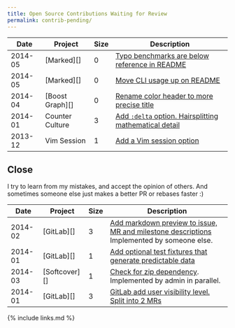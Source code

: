 ```yaml
---
title: Open Source Contributions Waiting for Review
permalink: contrib-pending/
---
```


<!--
| 2014-11 | [][] |  | []() |

## Merged by others

| 2015-01 | [GitLab][] | 1 | []() |

## Merged not evaluated:

| 2014-10 | [Vim Markdown][] | 1 | []() |

## Issues

| 2014-10 | [GitLab][] | []() |

| 2014-12 | [GitLab][] | [Point issue already solved](https://github.com/gitlabhq/gitlab-shell/issues/14#issuecomment-67288657) |
| 2014-12 | [GitLab][] | Bug | [404 instead of 500 on inexistent paths for tree edit and blame show](https://github.com/gitlabhq/gitlabhq/pull/7984) |
| 2014-12 | [GitLab][] | Feature | [Allow filtering on issue/merge request author/creator](http://feedback.gitlab.com/forums/176466-general/suggestions/6512184-show-issue-author-on-index-view-and-allow-filterin) |
| 2014-12 | [CommonMark][] | Ping | [Tagging spec versions in GitHub repo](http://talk.commonmark.org/t/tagging-spec-versions-in-github-repo/888/5?u=cirosantilli) |
| 2014-12 | [CommonMark][] | Feature | [CHANGELOG or History.txt](http://talk.commonmark.org/t/style-guide-for-commonmark/935). It was [later started](https://github.com/jgm/CommonMark/commits/bbaf30eafa5530dc9a9b6d2c476403eadfb20423/changelog.spec.txt) |
| 2014-12 | [CommonMark][] | Bug | [Don't modify man/man3/cmark.3 with date on make](https://github.com/jgm/CommonMark/issues/241) |

### Closed source

Waiting:

-->

| Date    | Project          | Size | Description                                                                                                     |
|---------|------------------|------|-----------------------------------------------------------------------------------------------------------------|
| 2014-05 | [Marked][]       | 0    | [Typo benchmarks are below reference in README](https://github.com/chjj/marked/pull/412)                       |
| 2014-05 | [Marked][]       | 0    | [Move CLI usage up on README](https://github.com/chjj/marked/pull/411)                                         |
| 2014-04 | [Boost Graph][]  | 0    | [Rename color header to more precise title](https://github.com/boostorg/graph/pull/7)                          |
| 2014-01 | Counter Culture  | 3    | [Add `:delta` option. Hairsplitting mathematical detail](https://github.com/magnusvk/counter_culture/pull/43)  |
| 2013-12 | Vim Session      | 1    | [Add a Vim session option](https://github.com/xolox/vim-session/pull/81)                                       |

## Close

I try to learn from my mistakes, and accept the opinion of others. And sometimes someone else just makes a better PR or rebases faster :)

| Date    | Project       | Size | Description                                                                                                                                 |
|---------|---------------|------|---------------------------------------------------------------------------------------------------------------------------------------------|
| 2014-02 | [GitLab][]    | 3    | [Add markdown preview to issue, MR and milestone descriptions](https://github.com/gitlabhq/gitlabhq/pull/6356) Implemented by someone else. |
| 2014-01 | [GitLab][]    | 1    | [Add optional test fixtures that generate predictable data](https://github.com/gitlabhq/gitlabhq/pull/5896)                                 |
| 2014-03 | [Softcover][] | 1    | [Check for zip dependency](https://github.com/softcover/softcover/pull/94). Implemented by admin in parallel.                               |
| 2014-01 | [GitLab][]    | 3    | [GitLab add user visibility level. Split into 2 MRs](https://github.com/gitlabhq/gitlabhq/pull/6028)                                        |

{% include links.md %}
